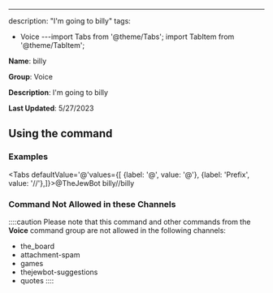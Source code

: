 ---
description: "I'm going to billy"
tags:
  - Voice
---import Tabs from '@theme/Tabs';
import TabItem from '@theme/TabItem';

**Name**: billy

**Group**: Voice

**Description**: I'm going to billy

**Last Updated**: 5/27/2023

## Using the command

### Examples
<Tabs defaultValue='@'values={[ {label: '@', value: '@'}, {label: 'Prefix', value: '//'},]}><TabItem value='@'>@TheJewBot billy</TabItem><TabItem value='//'>//billy</TabItem></Tabs>

### Command Not Allowed in these Channels
::::caution Please note that this command and other commands from the **Voice** command group are not allowed in the following channels:
- the_board
- attachment-spam
- games
- thejewbot-suggestions
- quotes
::::